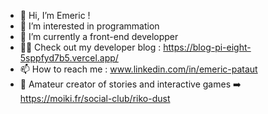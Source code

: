 - 👋 Hi, I’m Emeric !
- 👀 I’m interested in programmation
- 🌱 I’m currently a front-end developper
- 🧑‍💻 Check out my developer blog : https://blog-pi-eight-5sppfyd7b5.vercel.app/
- 📫 How to reach me : www.linkedin.com/in/emeric-pataut
- 📖 Amateur creator of stories and interactive games
      ➡️ https://moiki.fr/social-club/riko-dust

<!---
RikoDust/RikoDust is a ✨ special ✨ repository because its `README.md` (this file) appears on your GitHub profile.
You can click the Preview link to take a look at your changes.
--->
